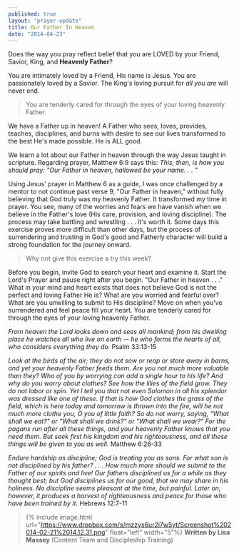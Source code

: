 ```yaml
---
published: true
layout: "prayer-update"
title: Our Father In Heaven
date: "2014-04-23"
---
```


Does the way you pray reflect belief that you are LOVED by your 
Friend, Savior, King, and **Heavenly Father**?

You are intimately loved by a Friend, His name is Jesus.
You are passionately loved by a Savior.
The King's loving pursuit for *all you are* will never end.  
>You are tenderly cared for through the eyes of your loving heavenly Father.

We have a Father up in heaven!  A Father who sees, loves, provides, teaches, disciplines, and burns with desire to see our lives transformed to the best He's made possible.  He is ALL good.

We learn a lot about our Father in heaven through the way Jesus taught in scripture.  Regarding prayer,  Matthew 6:9 says this: 
*This, then, is how you should pray:
"Our Father in heaven,
hallowed be your name. . . "*

Using Jesus' prayer in Matthew 6 as a guide, I was once challenged by a mentor to not continue past verse 9, "Our Father in heaven," without fully believing that God truly was my heavenly Father.  It transformed my time in prayer.  You see, many of the worries and fears we have vanish when we believe in the Father's love (His care, provision, and loving discipline).  The process may take battling and wrestling . . . it's worth it.  Some days this exercise proves more difficult than other days, but the process of surrendering and trusting in God's good and Fatherly character will build a strong foundation for the journey onward.

>Why not give this exercise a try this week?  

Before you begin, invite God to search your heart and examine it.  Start the Lord's Prayer and pause right after you begin.  "Our Father in heaven . . ."
What in your mind and heart exists that does not believe God is not the perfect and loving Father He is?  What are you worried and fearful over?  What are you unwilling to submit to His discipline?  Move on when you've surrendered and feel peace fill your heart.  You are tenderly cared for through the eyes of your loving heavenly Father.

*From heaven the Lord looks down and sees all mankind; from his dwelling place he watches all who live on earth -- he who forms the hearts of all, who considers everything they do.*
Psalm 33:13-15

*Look at the birds of the air; they do not sow or reap or store away in barns, and yet your heavenly Father feeds them.  Are you not much more valuable than they?  Who of you by worrying can add a single hour to his life?  And why do you worry about clothes?  See how the lilies of the field grow.  They do not labor or spin.  Yet I tell you that not even Solomon in all his splendor was dressed like one of these.  If that is how God clothes the grass of the field, which is here today and tomorrow is thrown into the fire, will he not much more clothe you, O you of little faith?  So do not worry, saying, "What shall we eat?" or "What shall we drink?" or "What shall we wear?"  For the pagans run after all these things, and your heavenly Father knows that you need them.  But seek first his kingdom and his righteousness, and all these things will be given to you as well.*
Matthew 6:26-33

*Endure hardship as discipline; God is treating you as sons.  For what son is not disciplined by his father? . . . How much more should we submit to the Father of our spirits and live!  Our fathers disciplined us for a while as they thought best; but God disciplines us for our good, that we may share in his holiness.  No discipline seems pleasant at the time, but painful.  Later on, however, it produces a harvest of righteousness and peace for those who have been trained by it.*
Hebrews 12:7-11

>{% include image.html url="https://www.dropbox.com/s/mzzys6ur2i7w5yt/Screenshot%202014-02-21%2014.12.31.png" float="left" width="5"%} **Written by Lisa Massey**        (Content Team and Discipleship Training)